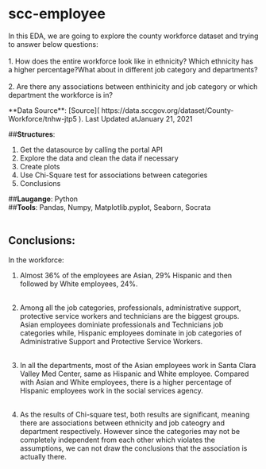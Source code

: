 # scc-employee

<p>In this EDA, we are going to explore the county workforce dataset and trying to answer below questions:<br><br>
1. How does the entire workforce look like in ethnicity? Which ethnicity has a higher percentage?What about in different job category and departments?<br><br>
2. Are there any associations between enthinicity and job category or which department the workforce is in?<p>
**Data Source**: [Source]( https://data.sccgov.org/dataset/County-Workforce/tnhw-jtp5 ). Last Updated atJanuary 21, 2021
  
##**Structures**:
1. Get the datasource by calling the portal API
2. Explore the data and clean the data if necessary
3. Create plots
4. Use Chi-Square test for associations between categories
5. Conclusions

##**Laugange**: Python <br>
##**Tools**: Pandas, Numpy, Matplotlib.pyplot, Seaborn, Socrata <br><br>


## Conclusions:
<p>In the workforce: <br>

1. Almost 36% of the employees are Asian, 29% Hispanic and then followed by White employees, 24%.<br><br>

2. Among all the job categories, professionals, administrative support, protective service workers and technicians are the biggest groups. Asian employees dominiate professionals and Technicians job categories while, Hispanic employees dominate in job categories of Administrative Support and Protective Service Workers.<br><br>

3. In all the departments, most of the Asian employees work in Santa Clara Valley Med Center, same as Hispanic and White employee. Compared with Asian and White employees, there is a higher percentage of Hispanic employees work in the social services agency.<br><br>

4. As the results of Chi-square test, both results are significant, meaning there are associations between ethnicity and job cateogry and department respectively. However since the categories may not be completely independent from each other which violates the assumptions, we can not draw the conclusions that the association is actually there. <p>
